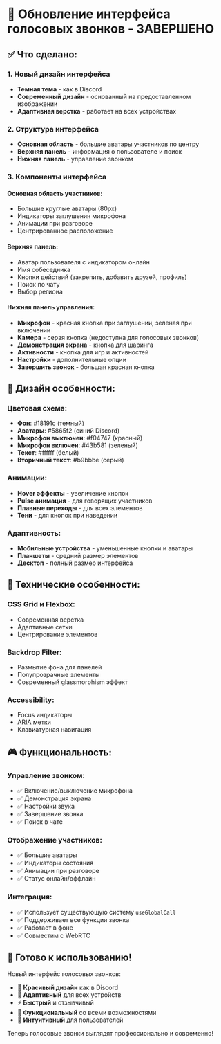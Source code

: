 # 🎨 Обновление интерфейса голосовых звонков - ЗАВЕРШЕНО

## ✅ **Что сделано:**

### 1. **Новый дизайн интерфейса**
- **Темная тема** - как в Discord
- **Современный дизайн** - основанный на предоставленном изображении
- **Адаптивная верстка** - работает на всех устройствах

### 2. **Структура интерфейса**
- **Основная область** - большие аватары участников по центру
- **Верхняя панель** - информация о пользователе и поиск
- **Нижняя панель** - управление звонком

### 3. **Компоненты интерфейса**

#### **Основная область участников:**
- Большие круглые аватары (80px)
- Индикаторы заглушения микрофона
- Анимации при разговоре
- Центрированное расположение

#### **Верхняя панель:**
- Аватар пользователя с индикатором онлайн
- Имя собеседника
- Кнопки действий (закрепить, добавить друзей, профиль)
- Поиск по чату
- Выбор региона

#### **Нижняя панель управления:**
- **Микрофон** - красная кнопка при заглушении, зеленая при включении
- **Камера** - серая кнопка (недоступна для голосовых звонков)
- **Демонстрация экрана** - кнопка для шаринга
- **Активности** - кнопка для игр и активностей
- **Настройки** - дополнительные опции
- **Завершить звонок** - большая красная кнопка

## 🎨 **Дизайн особенности:**

### **Цветовая схема:**
- **Фон**: #18191c (темный)
- **Аватары**: #5865f2 (синий Discord)
- **Микрофон выключен**: #f04747 (красный)
- **Микрофон включен**: #43b581 (зеленый)
- **Текст**: #ffffff (белый)
- **Вторичный текст**: #b9bbbe (серый)

### **Анимации:**
- **Hover эффекты** - увеличение кнопок
- **Pulse анимация** - для говорящих участников
- **Плавные переходы** - для всех элементов
- **Тени** - для кнопок при наведении

### **Адаптивность:**
- **Мобильные устройства** - уменьшенные кнопки и аватары
- **Планшеты** - средний размер элементов
- **Десктоп** - полный размер интерфейса

## 🔧 **Технические особенности:**

### **CSS Grid и Flexbox:**
- Современная верстка
- Адаптивные сетки
- Центрирование элементов

### **Backdrop Filter:**
- Размытие фона для панелей
- Полупрозрачные элементы
- Современный glassmorphism эффект

### **Accessibility:**
- Focus индикаторы
- ARIA метки
- Клавиатурная навигация

## 🎮 **Функциональность:**

### **Управление звонком:**
- ✅ Включение/выключение микрофона
- ✅ Демонстрация экрана
- ✅ Настройки звука
- ✅ Завершение звонка
- ✅ Поиск в чате

### **Отображение участников:**
- ✅ Большие аватары
- ✅ Индикаторы состояния
- ✅ Анимации при разговоре
- ✅ Статус онлайн/оффлайн

### **Интеграция:**
- ✅ Использует существующую систему `useGlobalCall`
- ✅ Поддерживает все функции звонка
- ✅ Работает в фоне
- ✅ Совместим с WebRTC

## 🚀 **Готово к использованию!**

Новый интерфейс голосовых звонков:
- 🎨 **Красивый дизайн** как в Discord
- 📱 **Адаптивный** для всех устройств
- ⚡ **Быстрый** и отзывчивый
- 🔧 **Функциональный** со всеми возможностями
- 🎯 **Интуитивный** для пользователей

Теперь голосовые звонки выглядят профессионально и современно!




